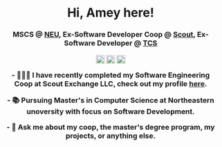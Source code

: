 <h1 align="center">Hi, Amey here!</h1>
<h3 align="center">MSCS @ <a href=https://www.khoury.northeastern.edu target="blank">NEU</a>, Ex-Software Developer Coop @ <a href=https://www.goscoutgo.com target="blank">Scout</a>, Ex-Software Developer @ <a href=https://www.tcs.com target="blank">TCS</a>
<p align="center">
<a href=mailto:arya.am@northeastern.edu target="blank"><img align="center" src=https://cdn.jsdelivr.net/npm/simple-icons@3.0.1/icons/gmail.svg alt="amey" height="20" width="20" /></a>
<a href=https://www.linkedin.com/in/ameyarya target="blank"><img align="center" src=https://cdn.jsdelivr.net/npm/simple-icons@3.0.1/icons/linkedin.svg alt="itsjafer" height="20" width="20" /></a>
<a href=https://ameyarya.github.io target="blank"><img align="center" src=https://cdn.jsdelivr.net/npm/simple-icons@3.0.1/icons/googlechrome.svg alt="itsjafer" height="20" width="20" /></a>
</p>
<p align="center">
- 👨🏻‍💻 I have recently completed my Software Engineering Coop at Scout Exchange LLC, check out my profile <a href=https://ameyarya.github.io/>here</a>.
</p>
<p align="center">
- 📚 Pursuing Master's in Computer Science at Northeastern unoversity with focus on Software Development.
</p>
<p align="center">
- 💬 Ask me about my coop, the master's degree program, my projects, or anything else.
</p>

